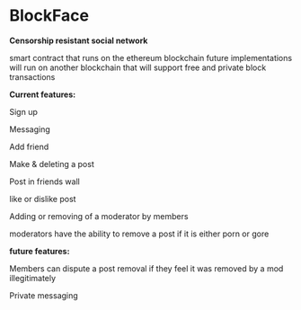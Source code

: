 # BlockFace

<b>Censorship resistant social network</b>


smart contract that runs on the ethereum blockchain
future implementations will run on another blockchain that will support free and private block transactions


<b>Current features:</b>

Sign up

Messaging

Add friend

Make & deleting a post

Post in friends wall

like or dislike post

Adding or removing of a moderator by members 

moderators have the ability to remove a post if it is either porn or gore


<b>future features:</b>

Members can dispute a post removal if they feel it was removed by a mod illegitimately 

Private messaging
